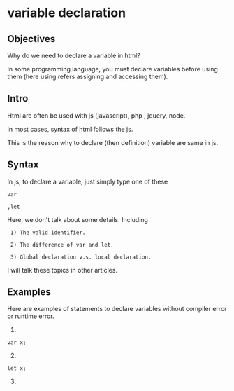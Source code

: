 # variable declaration
## Objectives
Why do we need to declare a variable in html?

In some programming language, you must declare variables before using them (here using refers assigning and accessing them).

## Intro
Html are often be used with js (javascript), php , jquery, node. 

In most cases, syntax of html follows the js.

This is the reason why to declare (then definition) variable are same in js.

## Syntax
In js, to declare a variable, just simply type one of these 

    var
   
    ,let
    
Here, we don't talk about some details. Including 
    
     1) The valid identifier.
        
     2) The difference of var and let.
     
     3) Global declaration v.s. local declaration.
  
     
I will talk these topics in other articles.

## Examples

Here are examples of statements to declare variables without compiler error or runtime error.

1)
  
    var x;

2)
    
    
    let x;
    
3)
